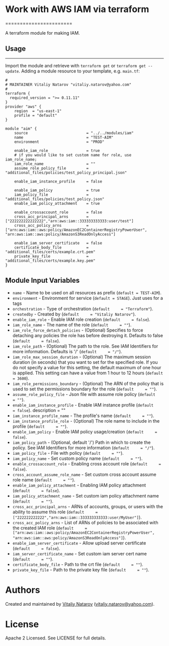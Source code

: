 # Work with AWS IAM via terraform
=======================

A terraform module for making IAM.

## Usage
--------

Import the module and retrieve with ```terraform get``` or ```terraform get --update```. Adding a module resource to your template, e.g. `main.tf`:

```
#
# MAINTAINER Vitaliy Natarov "vitaliy.natarov@yahoo.com"
#
terraform {
  required_version = ">= 0.11.11"
}
provider "aws" {
    region  = "us-east-1"
    profile = "default"
}

module "aim" {
    source                          = "../../modules/iam"
    name                            = "TEST-AIM"
    environment                     = "PROD"

    enable_iam_role                 = true
    # if you would like to set custom name for role, use iam_role_name;
    iam_role_name                   = ""
    assume_role_policy_file         = "additional_files/policies/test_policy_principal.json"

    enable_iam_instance_profile     = false

    enable_iam_policy               = true
    iam_policy_file                 = "additional_files/policies/test_policy.json"
    enable_iam_policy_attachment    = true

    enable_crossaccount_role        = false
    cross_acc_principal_arns        = ["222222222222222","arn:aws:iam::333333333333:user/test"]
    cross_acc_policy_arns           = ["arn:aws:iam::aws:policy/AmazonEC2ContainerRegistryPowerUser", "arn:aws:iam::aws:policy/AmazonS3ReadOnlyAccess"] 
                                         
    enable_iam_server_certificate   = false
    certificate_body_file           = "additional_files/certs/example.crt.pem"
    private_key_file                = "additional_files/certs/example.key.pem"
}
```

Module Input Variables
----------------------

- `name` - Name to be used on all resources as prefix (`default = TEST-AIM`).
- `environment` - Environment for service (`default = STAGE`). Just uses for a tags
- `orchestration` -  Type of orchestration (`default     = "Terraform"`).
- `createdby` - Created by (`default     = "Vitaliy Natarov"`).
- `enable_iam_role` - Enable IAM role creation (`default     = false`).
- `iam_role_name` - The name of the role (`default     = ""`).
- `iam_role_force_detach_policies` - (Optional) Specifies to force detaching any policies the role has before destroying it. Defaults to false (`default     = false`).
- `iam_role_path` - (Optional) The path to the role. See IAM Identifiers for more information. Defaults is '/' (`default     = "/"`).
- `iam_role_max_session_duration` - (Optional) The maximum session duration (in seconds) that you want to set for the specified role. If you do not specify a value for this setting, the default maximum of one hour is applied. This setting can have a value from 1 hour to 12 hours (`default     = 3600`).
- `iam_role_permissions_boundary` - (Optional) The ARN of the policy that is used to set the permissions boundary for the role (`default     = ""`).
- `assume_role_policy_file` - Json file with assume role policy (`default     = ""`).
- `enable_iam_instance_profile` - Enable IAM instance profile (`default     = false`).
    description = ""
- `iam_instance_profile_name` - The profile's name (`default     = ""`).
- `iam_instance_profile_role` - (Optional) The role name to include in the profile (`default     = ""`).
- `enable_iam_policy` - Enable IAM policy usage/creation (`default     = false`).
- `iam_policy_path` - (Optional, default '/') Path in which to create the policy. See IAM Identifiers for more information (`default     = "/"`).
- `iam_policy_file` - File with policy (`default     = ""`).
- `iam_policy_name` - Set custom policy name (`default     = ""`).
- `enable_crossaccount_role` - Enabling cross account role (`default     = false`).
- `cross_account_assume_role_name` - Set custom cross account assume role name (`default     = ""`).
- `enable_iam_policy_attachment` - Enabling IAM policy attachment (`default     = false`).
- `iam_policy_attachment_name` - Set custom iam policy attachment name (`default     = ""`).
- `cross_acc_principal_arns` - ARNs of accounts, groups, or users with the ability to assume this role (`default     = ["222222222222","arn:aws:iam::333333333333:user/MyUser"]`).
- `cross_acc_policy_arns` - List of ARNs of policies to be associated with the created IAM role (`default     = ["arn:aws:iam::aws:policy/AmazonEC2ContainerRegistryPowerUser", "arn:aws:iam::aws:policy/AmazonS3ReadOnlyAccess"]`).
- `enable_iam_server_certificate` - Allow upload server certificate (`default     = false`).
- `iam_server_certificate_name` - Set custom iam server cert name (`default     = ""`).
- `certificate_body_file` - Path to the crt file (`default     = ""`).
- `private_key_file` - Path to the private key file (`default     = ""`).
 

Authors
=======

Created and maintained by [Vitaliy Natarov](https://github.com/SebastianUA)
(vitaliy.natarov@yahoo.com).

License
=======

Apache 2 Licensed. See LICENSE for full details.

